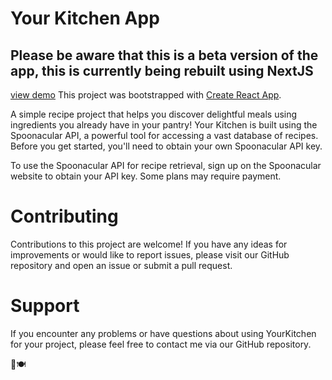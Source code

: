 # Your Kitchen App

## Please be aware that this is a beta version of the app, this is currently being rebuilt using NextJS 
[view demo](https://timely-daifuku-cb8c95.netlify.app/)
This project was bootstrapped with [Create React App](https://github.com/facebook/create-react-app).

A simple recipe project that helps you discover delightful meals using ingredients you already have in your pantry! Your Kitchen is built using the Spoonacular API, a powerful tool for accessing a vast database of recipes. Before you get started, you'll need to obtain your own Spoonacular API key.

To use the Spoonacular API for recipe retrieval, sign up on the Spoonacular website to obtain your API key. Some plans may require payment.

# Contributing
Contributions to this project are welcome! If you have any ideas for improvements or would like to report issues, please visit our GitHub repository and open an issue or submit a pull request.

# Support
If you encounter any problems or have questions about using YourKitchen for your project, please feel free to contact me via our GitHub repository.

🍳🍽️
